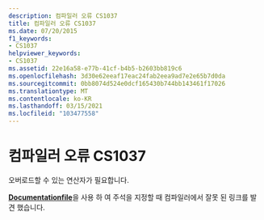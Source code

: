 ```yaml
---
description: 컴파일러 오류 CS1037
title: 컴파일러 오류 CS1037
ms.date: 07/20/2015
f1_keywords:
- CS1037
helpviewer_keywords:
- CS1037
ms.assetid: 22e16a58-e77b-41cf-b4b5-b2603bb819c6
ms.openlocfilehash: 3d30e62eeaf17eac24fab2eea9ad7e2e65b7d0da
ms.sourcegitcommit: 0bb8074d524e0dcf165430b744bb143461f17026
ms.translationtype: MT
ms.contentlocale: ko-KR
ms.lasthandoff: 03/15/2021
ms.locfileid: "103477558"
---
```

# <a name="compiler-error-cs1037"></a>컴파일러 오류 CS1037

오버로드할 수 있는 연산자가 필요합니다.  
  
 [**Documentationfile**](../language-reference/compiler-options/output.md#documentationfile)을 사용 하 여 주석을 지정할 때 컴파일러에서 잘못 된 링크를 발견 했습니다.
